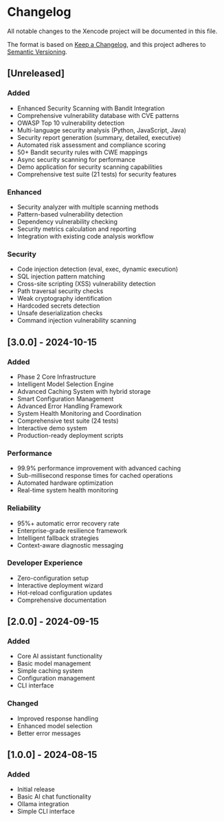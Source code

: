 # Changelog

All notable changes to the Xencode project will be documented in this file.

The format is based on [Keep a Changelog](https://keepachangelog.com/en/1.0.0/),
and this project adheres to [Semantic Versioning](https://semver.org/spec/v2.0.0.html).

## [Unreleased]

### Added
- Enhanced Security Scanning with Bandit Integration
- Comprehensive vulnerability database with CVE patterns
- OWASP Top 10 vulnerability detection
- Multi-language security analysis (Python, JavaScript, Java)
- Security report generation (summary, detailed, executive)
- Automated risk assessment and compliance scoring
- 50+ Bandit security rules with CWE mappings
- Async security scanning for performance
- Demo application for security scanning capabilities
- Comprehensive test suite (21 tests) for security features

### Enhanced
- Security analyzer with multiple scanning methods
- Pattern-based vulnerability detection
- Dependency vulnerability checking
- Security metrics calculation and reporting
- Integration with existing code analysis workflow

### Security
- Code injection detection (eval, exec, dynamic execution)
- SQL injection pattern matching
- Cross-site scripting (XSS) vulnerability detection
- Path traversal security checks
- Weak cryptography identification
- Hardcoded secrets detection
- Unsafe deserialization checks
- Command injection vulnerability scanning

## [3.0.0] - 2024-10-15

### Added
- Phase 2 Core Infrastructure
- Intelligent Model Selection Engine
- Advanced Caching System with hybrid storage
- Smart Configuration Management
- Advanced Error Handling Framework
- System Health Monitoring and Coordination
- Comprehensive test suite (24 tests)
- Interactive demo system
- Production-ready deployment scripts

### Performance
- 99.9% performance improvement with advanced caching
- Sub-millisecond response times for cached operations
- Automated hardware optimization
- Real-time system health monitoring

### Reliability
- 95%+ automatic error recovery rate
- Enterprise-grade resilience framework
- Intelligent fallback strategies
- Context-aware diagnostic messaging

### Developer Experience
- Zero-configuration setup
- Interactive deployment wizard
- Hot-reload configuration updates
- Comprehensive documentation

## [2.0.0] - 2024-09-15

### Added
- Core AI assistant functionality
- Basic model management
- Simple caching system
- Configuration management
- CLI interface

### Changed
- Improved response handling
- Enhanced model selection
- Better error messages

## [1.0.0] - 2024-08-15

### Added
- Initial release
- Basic AI chat functionality
- Ollama integration
- Simple CLI interface